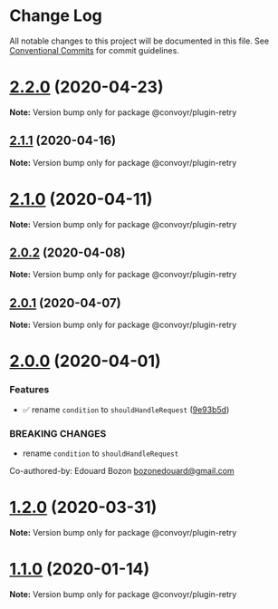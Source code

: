 # Change Log

All notable changes to this project will be documented in this file.
See [Conventional Commits](https://conventionalcommits.org) for commit guidelines.

# [2.2.0](https://github.com/jscutlery/convoy/compare/v2.1.1...v2.2.0) (2020-04-23)

**Note:** Version bump only for package @convoyr/plugin-retry

## [2.1.1](https://github.com/jscutlery/convoy/compare/v2.1.0...v2.1.1) (2020-04-16)

**Note:** Version bump only for package @convoyr/plugin-retry

# [2.1.0](https://github.com/jscutlery/convoy/compare/v2.0.1...v2.1.0) (2020-04-11)

**Note:** Version bump only for package @convoyr/plugin-retry

## [2.0.2](https://github.com/jscutlery/convoy/compare/v2.0.1...v2.0.2) (2020-04-08)

**Note:** Version bump only for package @convoyr/plugin-retry

## [2.0.1](https://github.com/jscutlery/convoy/compare/v2.0.0...v2.0.1) (2020-04-07)

**Note:** Version bump only for package @convoyr/plugin-retry

# [2.0.0](https://github.com/jscutlery/convoy/compare/v1.0.0...v2.0.0) (2020-04-01)

### Features

- ✅ rename `condition` to `shouldHandleRequest` ([9e93b5d](https://github.com/jscutlery/convoy/commit/9e93b5d20e4c3cb0ef94b5b6a1440565b685b6c7))

### BREAKING CHANGES

- rename `condition` to `shouldHandleRequest`

Co-authored-by: Edouard Bozon <bozonedouard@gmail.com>

# [1.2.0](https://github.com/jscutlery/convoy/compare/v1.1.0...v1.2.0) (2020-03-31)

**Note:** Version bump only for package @convoyr/plugin-retry

# [1.1.0](https://github.com/jscutlery/convoy/compare/v1.0.0...v1.1.0) (2020-01-14)

**Note:** Version bump only for package @convoyr/plugin-retry
